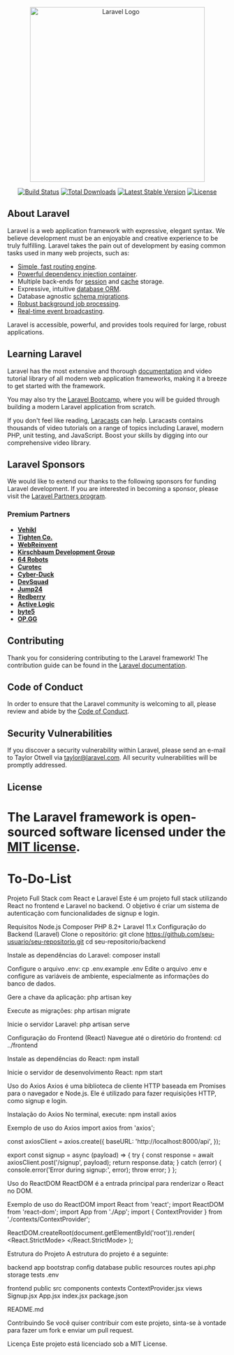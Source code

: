 
<p align="center"><a href="https://laravel.com" target="_blank"><img src="https://raw.githubusercontent.com/laravel/art/master/logo-lockup/5%20SVG/2%20CMYK/1%20Full%20Color/laravel-logolockup-cmyk-red.svg" width="400" alt="Laravel Logo"></a></p>

<p align="center">
<a href="https://github.com/laravel/framework/actions"><img src="https://github.com/laravel/framework/workflows/tests/badge.svg" alt="Build Status"></a>
<a href="https://packagist.org/packages/laravel/framework"><img src="https://img.shields.io/packagist/dt/laravel/framework" alt="Total Downloads"></a>
<a href="https://packagist.org/packages/laravel/framework"><img src="https://img.shields.io/packagist/v/laravel/framework" alt="Latest Stable Version"></a>
<a href="https://packagist.org/packages/laravel/framework"><img src="https://img.shields.io/packagist/l/laravel/framework" alt="License"></a>
</p>

## About Laravel

Laravel is a web application framework with expressive, elegant syntax. We believe development must be an enjoyable and creative experience to be truly fulfilling. Laravel takes the pain out of development by easing common tasks used in many web projects, such as:

- [Simple, fast routing engine](https://laravel.com/docs/routing).
- [Powerful dependency injection container](https://laravel.com/docs/container).
- Multiple back-ends for [session](https://laravel.com/docs/session) and [cache](https://laravel.com/docs/cache) storage.
- Expressive, intuitive [database ORM](https://laravel.com/docs/eloquent).
- Database agnostic [schema migrations](https://laravel.com/docs/migrations).
- [Robust background job processing](https://laravel.com/docs/queues).
- [Real-time event broadcasting](https://laravel.com/docs/broadcasting).

Laravel is accessible, powerful, and provides tools required for large, robust applications.

## Learning Laravel

Laravel has the most extensive and thorough [documentation](https://laravel.com/docs) and video tutorial library of all modern web application frameworks, making it a breeze to get started with the framework.

You may also try the [Laravel Bootcamp](https://bootcamp.laravel.com), where you will be guided through building a modern Laravel application from scratch.

If you don't feel like reading, [Laracasts](https://laracasts.com) can help. Laracasts contains thousands of video tutorials on a range of topics including Laravel, modern PHP, unit testing, and JavaScript. Boost your skills by digging into our comprehensive video library.

## Laravel Sponsors

We would like to extend our thanks to the following sponsors for funding Laravel development. If you are interested in becoming a sponsor, please visit the [Laravel Partners program](https://partners.laravel.com).

### Premium Partners

- **[Vehikl](https://vehikl.com/)**
- **[Tighten Co.](https://tighten.co)**
- **[WebReinvent](https://webreinvent.com/)**
- **[Kirschbaum Development Group](https://kirschbaumdevelopment.com)**
- **[64 Robots](https://64robots.com)**
- **[Curotec](https://www.curotec.com/services/technologies/laravel/)**
- **[Cyber-Duck](https://cyber-duck.co.uk)**
- **[DevSquad](https://devsquad.com/hire-laravel-developers)**
- **[Jump24](https://jump24.co.uk)**
- **[Redberry](https://redberry.international/laravel/)**
- **[Active Logic](https://activelogic.com)**
- **[byte5](https://byte5.de)**
- **[OP.GG](https://op.gg)**

## Contributing

Thank you for considering contributing to the Laravel framework! The contribution guide can be found in the [Laravel documentation](https://laravel.com/docs/contributions).

## Code of Conduct

In order to ensure that the Laravel community is welcoming to all, please review and abide by the [Code of Conduct](https://laravel.com/docs/contributions#code-of-conduct).

## Security Vulnerabilities

If you discover a security vulnerability within Laravel, please send an e-mail to Taylor Otwell via [taylor@laravel.com](mailto:taylor@laravel.com). All security vulnerabilities will be promptly addressed.

## License

The Laravel framework is open-sourced software licensed under the [MIT license](https://opensource.org/licenses/MIT).
=======
# To-Do-List
Projeto Full Stack com React e Laravel
Este é um projeto full stack utilizando React no frontend e Laravel no backend. O objetivo é criar um sistema de autenticação com funcionalidades de signup e login.

Requisitos
Node.js
Composer
PHP 8.2+
Laravel 11.x
Configuração do Backend (Laravel)
Clone o repositório: git clone https://github.com/seu-usuario/seu-repositorio.git cd seu-repositorio/backend

Instale as dependências do Laravel: composer install

Configure o arquivo .env: cp .env.example .env Edite o arquivo .env e configure as variáveis de ambiente, especialmente as informações do banco de dados.

Gere a chave da aplicação: php artisan key

Execute as migrações: php artisan migrate

Inicie o servidor Laravel: php artisan serve

Configuração do Frontend (React)
Navegue até o diretório do frontend: cd ../frontend

Instale as dependências do React: npm install

Inicie o servidor de desenvolvimento React: npm start

Uso do Axios
Axios é uma biblioteca de cliente HTTP baseada em Promises para o navegador e Node.js. Ele é utilizado para fazer requisições HTTP, como signup e login.

Instalação do Axios
No terminal, execute: npm install axios

Exemplo de uso do Axios
import axios from 'axios';

const axiosClient = axios.create({ baseURL: 'http://localhost:8000/api', });

export const signup = async (payload) => { try { const response = await axiosClient.post('/signup', payload); return response.data; } catch (error) { console.error('Error during signup:', error); throw error; } };

Uso do ReactDOM
ReactDOM é a entrada principal para renderizar o React no DOM.

Exemplo de uso do ReactDOM
import React from 'react'; import ReactDOM from 'react-dom'; import App from './App'; import { ContextProvider } from './contexts/ContextProvider';

ReactDOM.createRoot(document.getElementById('root')).render( <React.StrictMode> <ContextProvider> <App /> </ContextProvider> </React.StrictMode> );

Estrutura do Projeto
A estrutura do projeto é a seguinte:

backend app bootstrap config database public resources routes api.php storage tests .env

frontend public src components contexts ContextProvider.jsx views Signup.jsx App.jsx index.jsx package.json

README.md

Contribuindo
Se você quiser contribuir com este projeto, sinta-se à vontade para fazer um fork e enviar um pull request.

Licença
Este projeto está licenciado sob a MIT License.


